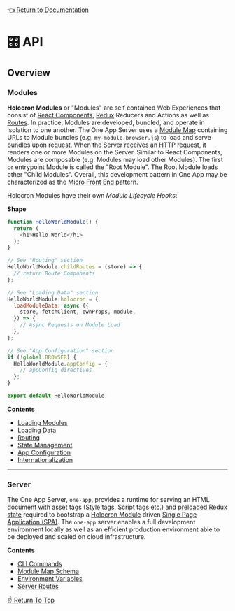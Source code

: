<!--ONE-DOCS-HIDE start-->
[👈 Return to Documentation](../../README.md#-documentation)
<!--ONE-DOCS-HIDE end-->

# 🎛️ API

## Overview

### Modules

**Holocron Modules** or "Modules" are self contained Web Experiences that consist of [React Components](https://reactjs.org/docs/components-and-props.html), [Redux](https://redux.js.org/) Reducers and Actions as well as [Routes](https://github.com/americanexpress/one-app-router). In practice, Modules are developed, bundled, and operate in isolation to one another. The One App Server uses a [Module Map](../../README.md#building-and-deploying-a-holocron-module-map) containing URLs to Module bundles (e.g. `my-module.browser.js`) to load and serve bundles upon request. When the Server receives an HTTP request, it renders one or more Modules on the Server. Similar to React Components, Modules are composable (e.g. Modules may load other Modules). The first or entrypoint Module is called the "Root Module". The Root Module loads other "Child Modules". Overall, this development pattern in One App may be characterized as the [Micro Front End](https://martinfowler.com/articles/micro-frontends.html) pattern.

Holocron Modules have their own *Module Lifecycle Hooks*:

**Shape**
```js
function HelloWorldModule() {
  return (
    <h1>Hello World</h1>
  );
}

// See "Routing" section
HelloWorldModule.childRoutes = (store) => {
  // return Route Components
};

// See "Loading Data" section
HelloWorldModule.holocron = {
  loadModuleData: async ({
    store, fetchClient, ownProps, module,
  }) => {
    // Async Requests on Module Load
  },
};

// See "App Configuration" section
if (!global.BROWSER) {
  HelloWorldModule.appConfig = {
    // appConfig directives
  };
}

export default HelloWorldModule;
```

**Contents**
* [Loading Modules](./modules/Loading-Modules.md)
* [Loading Data](./modules/Loading-Data.md)
* [Routing](./modules/Routing.md)
* [State Management](./modules/State-Management.md)
* [App Configuration](./modules/App-Configuration.md)
* [Internationalization](./modules/Internationalization.md)

---

### Server

The One App Server, `one-app`, provides a runtime for serving an HTML document with asset tags (Style tags, Script tags etc.) and [preloaded Redux state](https://redux.js.org/recipes/server-rendering#inject-initial-component-html-and-state) required to bootstrap a [Holocron Module](#modules) driven [Single Page Application (SPA)](https://developer.mozilla.org/en-US/docs/Glossary/SPA). The `one-app` server enables a full development environment locally as well as an efficient production environment able to be deployed and scaled on cloud infrastructure.

**Contents**
* [CLI Commands](./server/Cli-Commands.md)
* [Module Map Schema](./server/Module-Map-Schema.md)
* [Environment Variables](./server/Environment-Variables.md)
* [Server Routes](./server/Routes.md)

<!--ONE-DOCS-HIDE start-->
[☝️ Return To Top](#%EF%B8%8F-api)
<!--ONE-DOCS-HIDE end-->
